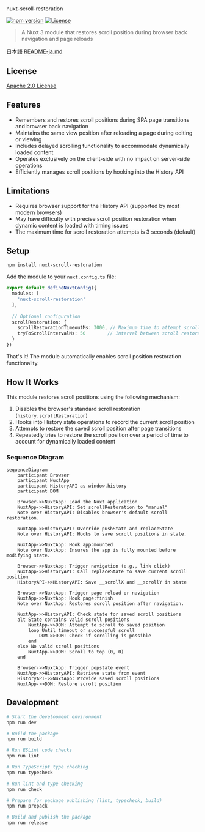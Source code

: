 #
nuxt-scroll-restoration

[![npm version][npm-version-src]][npm-version-href]
[![License][license-src]][license-href]

> A Nuxt 3 module that restores scroll position during browser back navigation and page reloads

日本語 [README-ja.md](README-ja.md)

## License

[Apache 2.0 License](./LICENSE)

<!-- Links -->
[npm-version-src]: https://img.shields.io/npm/v/nuxt-scroll-restoration/latest.svg?style=flat&colorA=18181B&colorB=28CF8D
[npm-version-href]: https://npmjs.com/package/nuxt-scroll-restoration
[license-src]: https://img.shields.io/npm/l/nuxt-scroll-restoration.svg?style=flat&colorA=18181B&colorB=28CF8D
[license-href]: https://npmjs.com/package/nuxt-scroll-restoration

## Features

- Remembers and restores scroll positions during SPA page transitions and browser back navigation
- Maintains the same view position after reloading a page during editing or viewing
- Includes delayed scrolling functionality to accommodate dynamically loaded content
- Operates exclusively on the client-side with no impact on server-side operations
- Efficiently manages scroll positions by hooking into the History API

## Limitations

- Requires browser support for the History API (supported by most modern browsers)
- May have difficulty with precise scroll position restoration when dynamic content is loaded with timing issues
- The maximum time for scroll restoration attempts is 3 seconds (default)

## Setup

```bash
npm install nuxt-scroll-restoration
```

Add the module to your `nuxt.config.ts` file:

```ts
export default defineNuxtConfig({
  modules: [
    'nuxt-scroll-restoration'
  ],
  
  // Optional configuration
  scrollRestoration: {
    scrollRestorationTimeoutMs: 3000, // Maximum time to attempt scroll restoration (milliseconds)
    tryToScrollIntervalMs: 50        // Interval between scroll restoration attempts (milliseconds)
  }
})
```

That's it! The module automatically enables scroll position restoration functionality.

## How It Works

This module restores scroll positions using the following mechanism:

1. Disables the browser's standard scroll restoration (`history.scrollRestoration`)
2. Hooks into History state operations to record the current scroll position
3. Attempts to restore the saved scroll position after page transitions
4. Repeatedly tries to restore the scroll position over a period of time to account for dynamically loaded content

### Sequence Diagram

```mermaid
sequenceDiagram
    participant Browser
    participant NuxtApp
    participant HistoryAPI as window.history
    participant DOM

    Browser->>NuxtApp: Load the Nuxt application
    NuxtApp->>HistoryAPI: Set scrollRestoration to "manual"
    Note over HistoryAPI: Disables browser's default scroll restoration.

    NuxtApp->>HistoryAPI: Override pushState and replaceState
    Note over HistoryAPI: Hooks to save scroll positions in state.

    NuxtApp->>NuxtApp: Hook app:mounted
    Note over NuxtApp: Ensures the app is fully mounted before modifying state.

    Browser->>NuxtApp: Trigger navigation (e.g., link click)
    NuxtApp->>HistoryAPI: Call replaceState to save current scroll position
    HistoryAPI->>HistoryAPI: Save __scrollX and __scrollY in state

    Browser->>NuxtApp: Trigger page reload or navigation
    NuxtApp->>NuxtApp: Hook page:finish
    Note over NuxtApp: Restores scroll position after navigation.

    NuxtApp->>HistoryAPI: Check state for saved scroll positions
    alt State contains valid scroll positions
        NuxtApp->>DOM: Attempt to scroll to saved position
        loop Until timeout or successful scroll
            DOM->>DOM: Check if scrolling is possible
        end
    else No valid scroll positions
        NuxtApp->>DOM: Scroll to top (0, 0)
    end

    Browser->>NuxtApp: Trigger popstate event
    NuxtApp->>HistoryAPI: Retrieve state from event
    HistoryAPI->>NuxtApp: Provide saved scroll positions
    NuxtApp->>DOM: Restore scroll position
```

## Development

```bash
# Start the development environment
npm run dev

# Build the package
npm run build

# Run ESLint code checks
npm run lint

# Run TypeScript type checking
npm run typecheck

# Run lint and type checking
npm run check

# Prepare for package publishing (lint, typecheck, build)
npm run prepack

# Build and publish the package
npm run release
```
